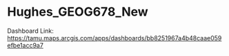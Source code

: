 # Hughes_GEOG678_New

Dashboard Link: https://tamu.maps.arcgis.com/apps/dashboards/bb8251967a4b48caae059efbe1acc9a7
